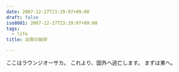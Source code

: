 ```yaml
---
date: 2007-12-27T23:29:07+09:00
draft: false
iso8601: 2007-12-27T23:29:07+09:00
tags:
  - life
title: 出発の挨拶

---
```


ここはラウンジオーサカ。
これより、国外へ逃亡します。
まずは東へ。
